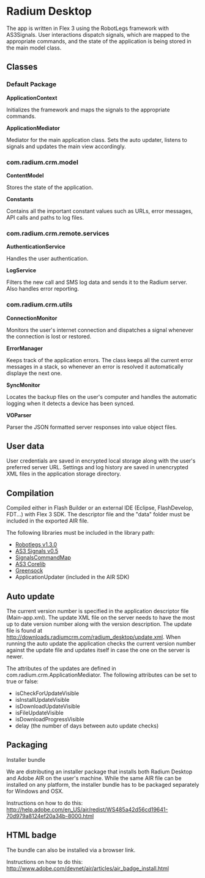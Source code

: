 # Radium Desktop

The app is written in Flex 3 using the RobotLegs framework with AS3Signals. User interactions dispatch signals, which
are mapped to the appropriate commands, and the state of the application is being stored in the main model class.


## Classes

### Default Package

**ApplicationContext**

Initializes the framework and maps the signals to the appropriate commands.


**ApplicationMediator**

Mediator for the main application class. Sets the auto updater, listens to signals and updates the main view accordingly.



### com.radium.crm.model

**ContentModel**

Stores the state of the application.

**Constants**

Contains all the important constant values such as URLs, error messages, API calls and paths to log files.


### com.radium.crm.remote.services

**AuthenticationService**

Handles the user authentication.

**LogService**

Filters the new call and SMS log data and sends it to the Radium server. Also handles error reporting.


### com.radium.crm.utils

**ConnectionMonitor**

Monitors the user's internet connection and dispatches a signal whenever the connection is lost or restored.

**ErrorManager**

Keeps track of the application errors. The class keeps all the current error messages in a stack, so whenever an error
is resolved it automatically displaye the next one.

**SyncMonitor**

Locates the backup files on the user's computer and handles the automatic logging when it detects a device has been
synced.

**VOParser**

Parser the JSON formatted server responses into value object files.


## User data

User credentials are saved in encrypted local storage along with the user's preferred server URL. Settings and log history
are saved in unencrypted XML files in the application storage directory.


## Compilation

Compiled either in Flash Builder or an external IDE (Eclipse, FlashDevelop, FDT...) with Flex 3 SDK. The descriptor
file and the "data" folder must be included in the exported AIR file.

The following libraries must be included in the library path:

* [Robotlegs v1.3.0](http://robotlegs.org)
* [AS3 Signals v0.5](https://github.com/robertpenner/as3-signals)
* [SignalsCommandMap](https://github.com/joelhooks/signals-extensions-CommandSignal)
* [AS3 Corelib](https://github.com/mikechambers/as3corelib)
* [Greensock](http://www.greensock.com)
* ApplicationUpdater (included in the AIR SDK)

## Auto update

The current version number is specified in the application descriptor file (Main-app.xml). The update XML file
on the server needs to have the most up to date version number along with the version description. The update
file is found at http://downloads.radiumcrm.com/radium_desktop/update.xml. When running the auto update the 
application checks the current version number against the update file and updates itself in case the one on the 
server is newer.

The attributes of the updates are defined in com.radium.crm.ApplicationMediator. The following attributes can
be set to true or false:

* isCheckForUpdateVisible
* isInstallUpdateVisible
* isDownloadUpdateVisible
* isFileUpdateVisible
* isDownloadProgressVisible
* delay (the number of days between auto update checks)

## Packaging

Installer bundle

We are distributing an installer package that installs both Radium Desktop and Adobe AIR on the user's machine.
While the same AIR file can be installed on any platform, the installer bundle has to be packaged separately for
Windows and OSX.

Instructions on how to do this: http://help.adobe.com/en_US/air/redist/WS485a42d56cd19641-70d979a8124ef20a34b-8000.html

## HTML badge

The bundle can also be installed via a browser link. 

Instructions on how to do this: http://www.adobe.com/devnet/air/articles/air_badge_install.html
